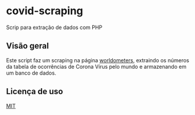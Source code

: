 # covid-scraping
Scrip para extração de dados com PHP

## Visão geral

Este script faz um scraping na página [worldometers](https://www.worldometers.info/coronavirus/), extraindo os números da tabela de ocorrências de Corona Vírus pelo mundo e armazenando em um banco de dados.

## Licença de uso

[MIT](https://choosealicense.com/licenses/mit/)